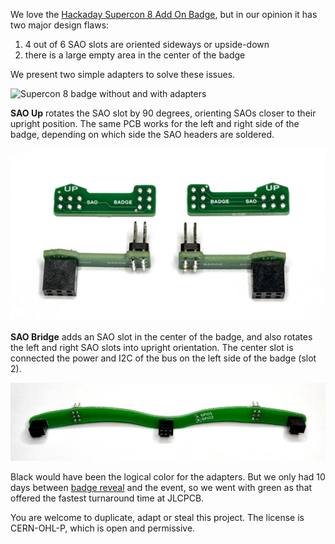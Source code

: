 We love the [Hackaday Supercon 8 Add On Badge](https://github.com/Hack-a-Day/2024-Supercon-8-Add-On-Badge),
but in our opinion it has two major design flaws:
1. 4 out of 6 SAO slots are oriented sideways or upside-down
2. there is a large empty area in the center of the badge

We present two simple adapters to solve these issues.

![Supercon 8 badge without and with adapters](img/s8-sao-badge.jpg)

**SAO Up** rotates the SAO slot by 90 degrees, orienting SAOs closer to
their upright position. The same PCB works for the left and right side
of the badge, depending on which side the SAO headers are soldered.

![SAO Up adapter](img/s8-sao-up.jpg)

**SAO Bridge** adds an SAO slot in the center of the badge, and also
rotates the left and right SAO slots into upright orientation. The center
slot is connected the power and I2C of the bus on the left side of the
badge (slot 2).

![SAO Bridge adapter](img/s8-sao-bridge.jpg)

Black would have been the logical color for the adapters. But we only had
10 days between [badge reveal](https://hackaday.com/2024/10/22/the-2024-hackaday-supercon-sao-badge-reveal/)
and the event, so we went with green as that offered the fastest
turnaround time at JLCPCB.

You are welcome to duplicate, adapt or steal this project. The license is
CERN-OHL-P, which is open and permissive.
